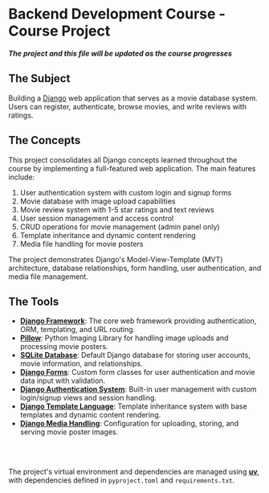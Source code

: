 # Backend Development Course - Course Project

***The project and this file will be updated as the course progresses***

## The Subject
Building a [Django](https://www.djangoproject.com) web application that serves as a movie database system. Users can register, authenticate, browse movies, and write reviews with ratings.

## The Concepts
This project consolidates all Django concepts learned throughout the course by implementing a full-featured web application. The main features include:
1. User authentication system with custom login and signup forms
2. Movie database with image upload capabilities
3. Movie review system with 1-5 star ratings and text reviews
4. User session management and access control
5. CRUD operations for movie management (admin panel only)
6. Template inheritance and dynamic content rendering
7. Media file handling for movie posters

The project demonstrates Django's Model-View-Template (MVT) architecture, database relationships, form handling, user authentication, and media file management.

## The Tools
- [**Django Framework**](https://www.djangoproject.com): The core web framework providing authentication, ORM, templating, and URL routing.
- [**Pillow**](https://pillow.readthedocs.io/): Python Imaging Library for handling image uploads and processing movie posters.
- [**SQLite Database**](https://www.sqlite.org/): Default Django database for storing user accounts, movie information, and relationships.
- [**Django Forms**](https://docs.djangoproject.com/en/5.2/topics/forms/): Custom form classes for user authentication and movie data input with validation.
- [**Django Authentication System**](https://docs.djangoproject.com/en/5.2/topics/auth/): Built-in user management with custom login/signup views and session handling.
- [**Django Template Language**](https://docs.djangoproject.com/en/5.2/ref/templates/language/): Template inheritance system with base templates and dynamic content rendering.
- [**Django Media Handling**](https://docs.djangoproject.com/en/5.2/howto/static-files/): Configuration for uploading, storing, and serving movie poster images.

<br/><br/>

The project's virtual environment and dependencies are managed using [**uv**](https://docs.astral.sh/uv/), with dependencies defined in `pyproject.toml` and `requirements.txt`.
